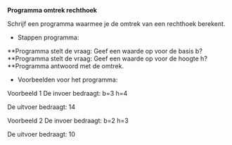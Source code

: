 **Programma omtrek rechthoek**

Schrijf een programma waarmee je de omtrek van een rechthoek berekent. 

* Stappen programma:

**Programma stelt de vraag: Geef een waarde op voor de basis b?  
**Programma stelt de vraag: Geef een waarde op voor de hoogte h? 
**Programma antwoord met de omtrek.

* Voorbeelden voor het programma:

Voorbeeld 1 
De invoer bedraagt: b=3 h=4

De uitvoer bedraagt: 14 

Voorbeeld 2 
De invoer bedraagt: b=2 h=3

De uitvoer bedraagt: 10


